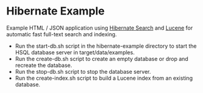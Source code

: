 Hibernate Example
===================

Example HTML / JSON application using [Hibernate Search](http://www.hibernate.org/subprojects/search.html) and 
[Lucene](http://lucene.apache.org/) for automatic fast full-text search and indexing.

* Run the start-db.sh script in the hibernate-example directory to start the HSQL database server in target/data/examples.
* Run the create-db.sh script to create an empty database or drop and recreate the database.
* Run the stop-db.sh script to stop the database server.
* Run the create-index.sh script to build a Lucene index from an existing database.
